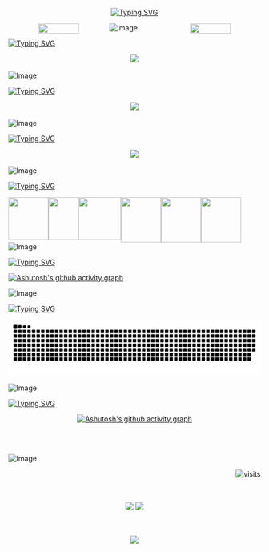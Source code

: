 <div align="center">  

[![Typing SVG](https://readme-typing-svg.herokuapp.com?font=Oleo+Script+Swash+Caps&weight=700&size=35&pause=5000&color=7919FF&width=500&height=60&lines=Hello%2C+Dev!+my+name+is+Juliana)](https://git.io/typing-svg)
</div>

<div align="center">
       <img align="left" height="40%" width="40%"  src="https://github.com/user-attachments/assets/a7f0cbeb-40f6-491c-9c73-3b1fda535d29">
    <img align="right" height="40%" width="40%"  src="https://github.com/user-attachments/assets/f36df7ed-238c-408b-9544-a791f76d4b7f"/>
</div>

![Image](https://github.com/user-attachments/assets/9e24e292-0551-462a-8f2b-edce97707080)

<div align="left">
    
[![Typing SVG](https://readme-typing-svg.herokuapp.com?font=Oleo+Script+Swash+Caps&weight=700&size=39&pause=5000&color=7919FF&width=500&height=60&lines=CONTRIBUTION)](https://git.io/typing-svg)
</div>

<div align="center">
<img height="180em" src="https://github-readme-streak-stats.herokuapp.com/?user=julianamaula&theme=midnight-purple&hide_border=false"/>
</div> 

![Image](https://github.com/user-attachments/assets/9e24e292-0551-462a-8f2b-edce97707080)

<div align="left">
    
[![Typing SVG](https://readme-typing-svg.herokuapp.com?font=Oleo+Script+Swash+Caps&weight=700&size=39&pause=5000&color=7919FF&width=500&height=60&lines=STATS)](https://git.io/typing-svg)
</div>
<div align="center">     
<img height="180em" src="https://github-readme-stats.vercel.app/api?username=julianamaula&theme=midnight-purple&show_icons=true&hide_border=false&count_private=true"/>
</div>

![Image](https://github.com/user-attachments/assets/9e24e292-0551-462a-8f2b-edce97707080)

<div align="left">
    
[![Typing SVG](https://readme-typing-svg.herokuapp.com?font=Oleo+Script+Swash+Caps&weight=700&size=39&pause=5000&color=7919FF&width=500&height=60&lines=LANGUAGES)](https://git.io/typing-svg)

</div>

<div align="center">
<img height="180em" src="https://github-readme-stats.vercel.app/api/top-langs/?username=julianamaula&theme=midnight-purple&show_icons=true&hide_border=false&layout=compact"/>
</div>

![Image](https://github.com/user-attachments/assets/9e24e292-0551-462a-8f2b-edce97707080)

<div align="left">

[![Typing SVG](https://readme-typing-svg.herokuapp.com?font=Oleo+Script+Swash+Caps&weight=700&size=39&pause=5000&color=7919FF&width=500&height=60&lines=MAIN++++++SKILLS)](https://git.io/typing-svg)
</div>

<div align="left">
    <img align="left" height="85" width="80" src="https://github.com/user-attachments/assets/dc2bffd5-e43d-4e87-9a35-2b2986b4a155">
     <img align="left" height="85" width="60" src="https://github.com/user-attachments/assets/5eb0e373-385a-4cfb-8943-99a808d1def1">
     <img align="left" height="85" width="85" src="https://github.com/user-attachments/assets/51c92e48-b83b-484a-9d56-53a818f3b238">
     <img align="left" height="90" width="80" src="https://github.com/user-attachments/assets/c93bf39a-cf19-4e51-8a2d-ccb356a3fc63">
    <img align="left" height="90" width="80" src="https://github.com/user-attachments/assets/83629d35-aea9-4911-8147-45b58b3a7568">
    <img align="left" height="90" width="80" src="https://github.com/user-attachments/assets/367e8a0f-5954-49b5-8459-c7b9ddf85ae7">
</div>
    <br>
    <br>
    <br>

![Image](https://github.com/user-attachments/assets/9e24e292-0551-462a-8f2b-edce97707080)

<div align="left">
    
[![Typing SVG](https://readme-typing-svg.herokuapp.com?font=Oleo+Script+Swash+Caps&weight=700&size=39&pause=5000&color=7919FF&width=500&height=60&lines=CONTRIBUITION++++++GRAPH)](https://git.io/typing-svg)
    
[![Ashutosh's github activity graph](https://github-readme-activity-graph.vercel.app/graph?username=julianamaula&bg_color=000000&color=00ffff&line=7b0bf4&point=00ff00&area=true&hide_border=true)](https://github.com/ashutosh00710/github-readme-activity-graph)

</div>

![Image](https://github.com/user-attachments/assets/9e24e292-0551-462a-8f2b-edce97707080)

<div>
<div align="left">
    
[![Typing SVG](https://readme-typing-svg.herokuapp.com?font=Oleo+Script+Swash+Caps&weight=700&size=39&pause=5000&color=7919FF&width=500&height=60&lines=ACTIVITY++++++CHART)](https://git.io/typing-svg)
</div>  

<div align="center">
    
![snake gif](https://github.com/julianamaula/julianamaula/blob/output/github-contribution-grid-snake.svg)

</div>

![Image](https://github.com/user-attachments/assets/9e24e292-0551-462a-8f2b-edce97707080)

<div align="left">
       
[![Typing SVG](https://readme-typing-svg.herokuapp.com?font=Oleo+Script+Swash+Caps&weight=700&size=39&pause=5000&color=7919FF&width=500&height=60&lines=3D++++++ACTIVITY++++++CHART)](https://git.io/typing-svg)
</div>

<div align="center">

[![Ashutosh's github activity graph](https://ssr-contributions-svg.vercel.app/_/julianamaula?chart=3dbar&gap=0.6&scale=2&light=10&flatten=1&animation=wave&animation_duration=1&animation_delay=0.05&animation_amplitude=50&animation_frequency=0.5&animation_wave_center=10_0&format=svg&weeks=30&theme=green&colors=1C1C1C,00FF00,7113ce,870fff&dark=true)](https://github.com/ashutosh00710/github-readme-activity-graph)

</div>
<br>
<br>

![Image](https://github.com/user-attachments/assets/9e24e292-0551-462a-8f2b-edce97707080)




<img align="right" height="40em" src="https://visit-counter.vercel.app/counter.png?page=https%3A%2F%2Fgithub.com%2Fjulianamaula&s=35&c=bb00ff&bg=00000000&no=1&ff=alien&tb=&ta=++++Visitors+%21+++" alt="visits"></p>
<br>
</div>
<br>
<br>

<div align="center">
<a href = "mailto:contato@julianademaula@gmail.com"><img loading="lazy" src="https://img.shields.io/badge/Gmail-D14836?style=for-the-badge&logo=gmail&logoColor=white" target="_blank"></a>
<a href="https://www.linkedin.com/in/juliana-de-maula" target="_blank"><img loading="lazy" src="https://img.shields.io/badge/-LinkedIn-%230077B5?style=for-the-badge&logo=linkedin&logoColor=white" target="_blank"></a>  
</div>
<br>
<br>
<p align="center">   
       <img alingn="center" src="https://profile-counter.glitch.me/julianamaula/count.svg" /></p>

